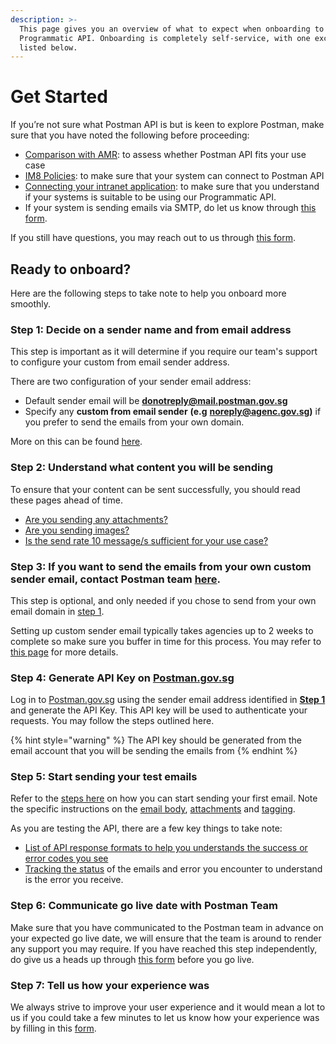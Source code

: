 ```yaml
---
description: >-
  This page gives you an overview of what to expect when onboarding to Postman
  Programmatic API. Onboarding is completely self-service, with one exception
  listed below.
---
```


# Get Started

If you’re not sure what Postman API is but is keen to explore Postman, make sure that you have noted the following before proceeding:

* [Comparison with AMR](comparison-with-amr.md): to assess whether Postman API fits your use case
* [IM8 Policies](../overview/im8-policies.md): to make sure that your system can connect to Postman API
* [Connecting your intranet application](../overview/connecting-your-intranet-application.md): to make sure that you understand if your systems is suitable to be using our Programmatic API.
* If your system is sending emails via SMTP, do let us know through [this form](https://go.gov.sg/postmanp-api-wogict).

If you still have questions, you may reach out to us through [this form](https://go.gov.sg/postmanp-api-wogict).

## Ready to onboard?&#x20;

Here are the following steps to take note to help you onboard more smoothly.&#x20;

### **Step 1: Decide on a sender name and from email address**

This step is important as it will determine if you require our team's support to configure your custom from email sender address.&#x20;

There are two configuration of your sender email address:

* Default sender email will be [**donotreply@mail.postman.gov.sg**](mailto:donotreply@mail.postman.gov.sg)
* Specify any **custom from email sender** **(e.g** [**noreply@agenc.gov.sg**](mailto:noreply@agenc.gov.sg)**)** if you prefer to send the emails from your own domain.

More on this can be found [here](custom-from-address.md).&#x20;

### **Step 2: Understand what content you will be sending**

To ensure that your content can be sent successfully, you should read these pages ahead of time.&#x20;

* [Are you sending any attachments?](send-email-api/attachments.md)
* [Are you sending images?](send-email-api/email-body/embedding-images/)
* [Is the send rate 10 message/s sufficient for your use case?](send-email-api/rate-limit.md)

### **Step 3: If you want to send the emails from your own custom sender email, contact Postman team** [**here**](https://go.gov.sg/postmanp-api-wogict)**.**

This step is optional, and only needed if you chose to send from your own email domain in [step 1](get-started.md#step-1-decide-on-a-sender-name-and-from-email-address).

Setting up custom sender email typically takes agencies up to 2 weeks to complete so make sure you buffer in time for this process. You may refer to [this page](custom-from-address.md) for more details.

### **Step 4: Generate API Key on** [**Postman.gov.sg**](http://postman.gov.sg)

Log in to [Postman.gov.sg](http://postman.gov.sg) using the sender email address identified in [**Step 1**](get-started.md#step-1-decide-on-a-sender-name-and-from-email-address) and generate the API Key. This API key will be used to authenticate your requests. You may follow the steps outlined here.

{% hint style="warning" %}
The API key should be generated from the email account that you will be sending the emails from
{% endhint %}

### **Step 5: Start sending your test emails**

Refer to the [steps here](send-email-api/) on how you can start sending your first email. Note the specific instructions on the [email body](send-email-api/email-body/), [attachments](send-email-api/attachments.md) and [tagging](send-email-api/email-tagging-and-classification.md).

As you are testing the API, there are a few key things to take note:

* [List of API response formats to help you understands the success or error codes you see](../overview/api-response-formats.md)
* [Tracking the status](tracking-email-status.md) of the emails and error you encounter to understand is the error you receive.

### **Step 6: Communicate go live date with Postman Team**

Make sure that you have communicated to the Postman team in advance on your expected go live date, we will ensure that the team is around to render any support you may require. If you have reached this step independently, do give us a heads up through [this form](https://go.gov.sg/postmanp-api-wogict) before you go live.&#x20;

### **Step 7: Tell us how your experience was**

We always strive to improve your user experience and it would mean a lot to us if you could take a few minutes to let us know how your experience was by filling in this [form](https://go.gov.sg/postman-api-feedback).&#x20;



